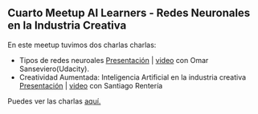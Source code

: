 ## Cuarto Meetup AI Learners - Redes Neuronales en la Industria Creativa

En este meetup tuvimos dos charlas charlas:

- Tipos de redes neuroales [Presentación](https://github.com/AILearnersMX/Meetup/blob/master/Meetup4/Tipos%20de%20Redes%20Neuronales.pdf) | [video](https://www.youtube.com/watch?v=tSjciY0KNdw&index=1&list=PLISzkUEI38OupD99a8Puq7Iro0glRxaCj&t=0s) con Omar Sanseviero(Udacity).
- Creatividad Aumentada: Inteligencia Artificial en la industria creativa [Presentación](https://github.com/AILearnersMX/Meetup/blob/master/Meetup4/Computational-Creativity-Workshop.pdf) | [video](https://www.youtube.com/watch?v=L7CkaD72KwU&index=1&list=PLISzkUEI38OupD99a8Puq7Iro0glRxaCj) con Santiago Rentería

Puedes ver las charlas [aquí.](https://www.youtube.com/playlist?list=PLISzkUEI38OupD99a8Puq7Iro0glRxaCj)
